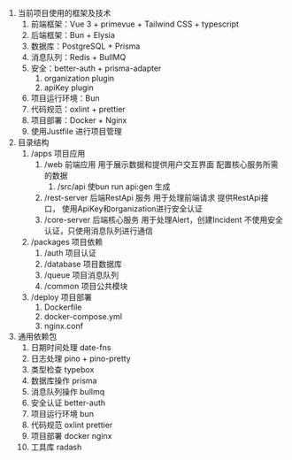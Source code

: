 1. 当前项目使用的框架及技术
   1. 前端框架：Vue 3 + primevue + Tailwind CSS + typescript
   2. 后端框架：Bun + Elysia
   3. 数据库：PostgreSQL + Prisma
   4. 消息队列：Redis + BullMQ
   5. 安全：better-auth + prisma-adapter
      1. organization plugin
      2. apiKey plugin
   6. 项目运行环境：Bun
   7. 代码规范：oxlint + prettier
   8. 项目部署：Docker + Nginx
   9. 使用Justfile 进行项目管理
2. 目录结构
   1. /apps 项目应用
      1. /web 前端应用 用于展示数据和提供用户交互界面 配置核心服务所需的数据
         1. /src/api 使bun run api:gen 生成
      2. /rest-server 后端RestApi 服务 用于处理前端请求 提供RestApi接口， 使用ApiKey和organization进行安全认证
      3. /core-server 后端核心服务 用于处理Alert，创建Incident 不使用安全认证，只使用消息队列进行通信
   2. /packages 项目依赖
      1. /auth 项目认证
      2. /database 项目数据库 
      3. /queue 项目消息队列 
      4. /common 项目公共模块
   3. /deploy 项目部署
      1. Dockerfile
      2. docker-compose.yml
      3. nginx.conf
3. 通用依赖包
   1. 日期时间处理 date-fns
   2. 日志处理 pino + pino-pretty
   3. 类型检查 typebox
   4. 数据库操作 prisma
   5. 消息队列操作 bullmq
   6. 安全认证 better-auth
   7. 项目运行环境 bun
   8. 代码规范 oxlint prettier
   9. 项目部署 docker nginx
   10. 工具库 radash
